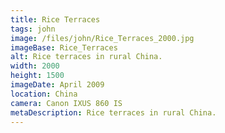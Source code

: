 ```yaml
---
title: Rice Terraces
tags: john
image: /files/john/Rice_Terraces_2000.jpg
imageBase: Rice_Terraces
alt: Rice terraces in rural China.     
width: 2000
height: 1500
imageDate: April 2009
location: China
camera: Canon IXUS 860 IS
metaDescription: Rice terraces in rural China.     
---
```


